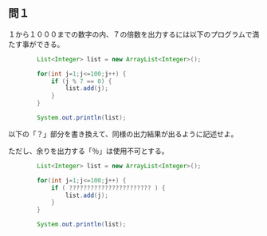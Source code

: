 ## 問１
１から１０００までの数字の内、７の倍数を出力するには以下のプログラムで満たす事ができる。
``` Java
        List<Integer> list = new ArrayList<Integer>();

        for(int j=1;j<=100;j++) {
            if (j % 7 == 0) {
                list.add(j);
            }
        }

        System.out.println(list);
```
以下の「？」部分を書き換えて、同様の出力結果が出るように記述せよ。

ただし、余りを出力する「％」は使用不可とする。
``` Java
        List<Integer> list = new ArrayList<Integer>();

        for(int j=1;j<=100;j++) {
            if ( ??????????????????????? ) {
                list.add(j);
            }
        }

        System.out.println(list);
```



